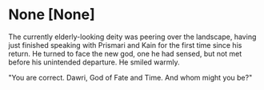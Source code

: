 # None [None]
The currently elderly-looking deity was peering over the landscape, having just finished speaking with Prismari and Kain for the first time since his return. He turned to face the new god, one he had sensed, but not met before his unintended departure. He smiled warmly.

"You are correct. Dawri, God of Fate and Time. And whom might you be?"
